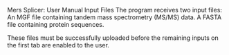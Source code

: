 Mers Splicer: User Manual
Input Files
The program receives two input files:
An MGF file containing tandem mass spectrometry (MS/MS) data.
A FASTA file containing protein sequences.

These files must be successfully uploaded before the remaining inputs on the first tab are enabled to the user.
